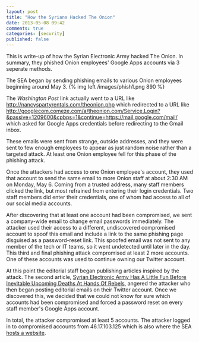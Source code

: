 ```yaml
---
layout: post
title: "How the Syrians Hacked The Onion"
date: 2013-05-08 09:42
comments: true
categories: [security]
published: false
---
```

This is write-up of how the Syrian Electronic Army hacked The Onion. In summary, they phished Onion employees' Google Apps accounts via 3 seperate methods.

The SEA began by sending phishing emails to various Onion employees beginning around May 3.
{% img left /images/phish1.png 890 %}

The _Washington Post_ link actually went to a URL like
    http://nancyspartyrentals.com/theonion.php
which redirected to a URL like
    http://googlecom.comeze.com/a/theonion.com/Service.Login?&passive=1209600&cpbps=1&continue=https://mail.google.com/mail/
which asked for Google Apps credentials before redirecting to the Gmail inbox.

These emails were sent from strange, outside addresses, and they were sent to few enough employees to appear as just random noise rather than a targeted attack.
At least one Onion employee fell for this phase of the phishing attack.

Once the attackers had access to one Onion employee's account, they used that account to send the same email to more Onion staff at about 2:30 AM on Monday, May 6. Coming from a trusted address, many staff members clicked the link, but most refrained from entering their login credentials. Two staff members did enter their credentials, one of whom had access to all of our social media accounts.

After discovering that at least one account had been compromised, we sent a company-wide email to change email passwords immediately. The attacker used their access to a different, undiscovered compromised account to spoof this email and include a link to the same phishing page disguised as a password-reset link. This spoofed email was not sent to any member of the tech or IT teams, so it went undetected until later in the day. This third and final phishing attack compromised at least 2 more accounts. One of these accounts was used to continue owning our Twitter account.

At this point the editorial staff began publishing articles inspired by the attack. The second article, [Syrian Electronic Army Has A Little Fun Before Inevitable Upcoming Deaths At Hands Of Rebels](http://www.theonion.com/articles/syrian-electronic-army-has-a-little-fun-before-ine,32324/), angered the attacker who then began posting editorial emails on their Twitter account. Once we discovered this, we decided that we could not know for sure which accounts had been compromised and forced a password reset on every staff member's Google Apps account.

In total, the attacker compromised at least 5 accounts. The attacker logged in to compromised accounts from 46.17.103.125 which is also where the SEA [hosts a website](http://46.17.103.125/en/site/index).